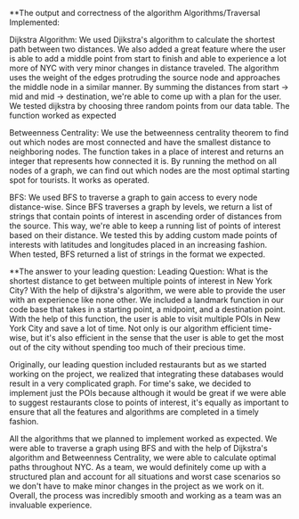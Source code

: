 **The output and correctness of the algorithm
Algorithms/Traversal Implemented:

Dijkstra Algorithm: We used Djikstra's algorithm to calculate the shortest path between two distances. We also added a great feature where the user is able to add a middle point from start to finish and able to experience a lot more of NYC with very minor changes in distance traveled. The algorithm uses the weight of the edges protruding the source node and approaches the middle node in a similar manner. By summing the distances from start -> mid and mid -> destination, we're able to come up with a plan for the user. We tested dijkstra by choosing three random points from our data table. The function worked as expected

Betweenness Centrality: We use the betweenness centrality theorem to find out which nodes are most connected and have the smallest distance to neighboring nodes. The function takes in a place of interest and returns an integer that represents how connected it is. By running the method on all nodes of a graph, we can find out which nodes are the most optimal starting spot for tourists. It works as operated.

BFS: We used BFS to traverse a graph to gain access to every node distance-wise. Since BFS traverses a graph by levels, we return a list of strings that contain points of interest in ascending order of distances from the source. This way, we're able to keep a running list of points of interest based on their distance. We tested this by adding custom made points of interests with latitudes and longitudes placed in an increasing fashion. When tested, BFS returned a list of strings in the format we expected.


**The answer to your leading question:
Leading Question: What is the shortest distance to get between multiple points of interest in New York City?
With the help of dijkstra's algorithm, we were able to provide the user with an experience like none other. We included a landmark function in our code base that takes in a starting point, a midpoint, and a destination point. With the help of this function, the user is able to visit multiple POIs in New York City and save a lot of time. Not only is our algorithm efficient time-wise, but it's also efficient in the sense that the user is able to get the most out of the city without spending too much of their precious time.

Originally, our leading question included restaurants but as we started working on the project, we realized that integrating these databases would result in a very complicated graph. For time's sake, we decided to implement just the POIs because although it would be great if we were able to suggest restaurants close to points of interest, it's equally as important to ensure that all the features and algorithms are completed in a timely fashion.

All the algorithms that we planned to implement worked as expected. We were able to traverse a graph using BFS and with the help of Dijkstra's algorithm and Betweenness Centrality, we were able to calculate optimal paths throughout NYC. As a team, we would definitely come up with a structured plan and account for all situations and worst case scenarios so we don't have to make minor changes in the project as we work on it. Overall, the process was incredibly smooth and working as a team was an invaluable experience.

